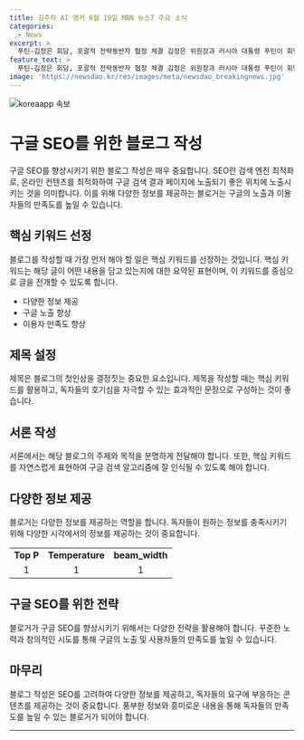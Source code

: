 ```yaml
---
title: 김주하 AI 앵커 6월 19일 MBN 뉴스7 주요 소식
categories:
  - News
excerpt: >
  푸틴-김정은 회담, 포괄적 전략동반자 협정 체결 김정은 위원장과 러시아 대통령 푸틴이 회담을 통해 포괄적 전략동반자 관계 협정을 체결, 시가총액 1위 엔비디아, MS와 애플을 제치고 올랐으며, 서울에 첫 폭염주의보 발령과 함께 제주는 장마가 시작됩니다. 의협 무기한 휴진 내홍과 관련하여 공정위가 조사에 착수했습니다. MBN 뉴스7에서 자세히 전해집니다!
feature_text: >
  푸틴-김정은 회담, 포괄적 전략동반자 협정 체결 김정은 위원장과 러시아 대통령 푸틴이 회담을 통해 포괄적 전략동반자 관계 협정을 체결, 시가총액 1위 엔비디아, MS와 애플을 제치고 올랐으며, 서울에 첫 폭염주의보 발령과 함께 제주는 장마가 시작됩니다. 의협 무기한 휴진 내홍과 관련하여 공정위가 조사에 착수했습니다. MBN 뉴스7에서 자세히 전해집니다!
image: 'https://newsdao.kr/res/images/meta/newsdao_breakingnews.jpg'
---
```


<p><img src="https://newsdao.kr/res/images/meta/newsdao_breakingnews.jpg" alt="koreaapp 속보" /></p>

<h1>구글 SEO를 위한 블로그 작성</h1>

<p data-ke-size="size16">구글 SEO를 향상시키기 위한 블로그 작성은 매우 중요합니다. SEO란 검색 엔진 최적화로, 온라인 컨텐츠를 최적화하여 구글 검색 결과 페이지에 노출되기 좋은 위치에 노출시키는 것을 의미합니다. 이를 위해 다양한 정보를 제공하는 블로거는 구글의 노출과 이용자들의 만족도를 높일 수 있습니다.</p>

<h2 data-ke-size="size26">핵심 키워드 선정</h2>

<p data-ke-size="size16">블로그를 작성할 때 가장 먼저 해야 할 일은 핵심 키워드를 선정하는 것입니다. 핵심 키워드는 해당 글이 어떤 내용을 담고 있는지에 대한 요약된 표현이며, 이 키워드를 중심으로 글을 전개할 수 있도록 합니다.</p>

<ul>
    <li>다양한 정보 제공</li>
    <li>구글 노출 향상</li>
    <li>이용자 만족도 향상</li>
</ul>

<h2 data-ke-size="size26">제목 설정</h2>

<p data-ke-size="size16">제목은 블로그의 첫인상을 결정짓는 중요한 요소입니다. 제목을 작성할 때는 핵심 키워드를 활용하고, 독자들의 호기심을 자극할 수 있는 효과적인 문장으로 구성하는 것이 좋습니다.</p>

<h2 data-ke-size="size26">서론 작성</h2>

<p data-ke-size="size16">서론에서는 해당 블로그의 주제와 목적을 분명하게 전달해야 합니다. 또한, 핵심 키워드를 자연스럽게 표현하여 구글 검색 알고리즘에 잘 인식될 수 있도록 해야 합니다.</p>

<h2 data-ke-size="size26">다양한 정보 제공</h2>

<p data-ke-size="size16">블로거는 다양한 정보를 제공하는 역할을 합니다. 독자들이 원하는 정보를 충족시키기 위해 다양한 시각에서의 정보를 제공하는 것이 중요합니다.</p>

<table style="width: 100%;">
<tbody>
<tr>
<td style="text-align: center; height: 17px;"><b>Top P</b></td>
<td style="text-align: center; height: 17px;"><b>Temperature</b></td>
<td style="text-align: center; height: 17px;"><b>beam_width</b></td>
</tr>
<tr>
<td style="text-align: center; height: 17px;">1</td>
<td style="text-align: center; height: 17px;">1</td>
<td style="text-align: center; height: 17px;">1</td>
</tr>
</tbody>
</table>

<h2 data-ke-size="size26">구글 SEO를 위한 전략</h2>

<p data-ke-size="size16">블로거가 구글 SEO를 향상시키기 위해서는 다양한 전략을 활용해야 합니다. 꾸준한 노력과 창의적인 시도를 통해 구글의 노출 및 사용자들의 만족도를 높일 수 있습니다.</p>

<h2 data-ke-size="size26">마무리</h2>

<p data-ke-size="size16">블로그 작성은 SEO를 고려하여 다양한 정보를 제공하고, 독자들의 요구에 부응하는 콘텐츠를 제공하는 것이 중요합니다. 풍부한 정보와 흥미로운 내용을 통해 독자들의 만족도를 높일 수 있는 블로거가 되어야 합니다.</p>

<hr>

<p data-ke-size="size16">&nbsp;</p>

